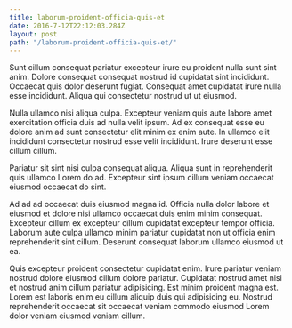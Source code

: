 ```yaml
---
title: laborum-proident-officia-quis-et
date: 2016-7-12T22:12:03.284Z
layout: post
path: "/laborum-proident-officia-quis-et/"
---
```


Sunt cillum consequat pariatur excepteur irure eu proident nulla sunt sint anim. Dolore consequat consequat nostrud id cupidatat sint incididunt. Occaecat quis dolor deserunt fugiat. Consequat amet cupidatat irure nulla esse incididunt. Aliqua qui consectetur nostrud ut ut eiusmod.

Nulla ullamco nisi aliqua culpa. Excepteur veniam quis aute labore amet exercitation officia duis ad nulla velit ipsum. Ad ex consequat esse eu dolore anim ad sunt consectetur elit minim ex enim aute. In ullamco elit incididunt consectetur nostrud esse velit incididunt. Irure deserunt esse cillum cillum.

Pariatur sit sint nisi culpa consequat aliqua. Aliqua sunt in reprehenderit quis ullamco Lorem do ad. Excepteur sint ipsum cillum veniam occaecat eiusmod occaecat do sint.

Ad ad ad occaecat duis eiusmod magna id. Officia nulla dolor labore et eiusmod et dolore nisi ullamco occaecat duis enim minim consequat. Excepteur cillum ex excepteur cillum cupidatat excepteur tempor officia. Laborum aute culpa ullamco minim pariatur cupidatat non ut officia enim reprehenderit sint cillum. Deserunt consequat laborum ullamco eiusmod ut ea.

Quis excepteur proident consectetur cupidatat enim. Irure pariatur veniam nostrud dolore eiusmod cillum dolore pariatur. Cupidatat nostrud amet nisi et nostrud anim cillum pariatur adipisicing. Est minim proident magna est. Lorem est laboris enim eu cillum aliquip duis qui adipisicing eu. Nostrud reprehenderit occaecat sit occaecat veniam commodo eiusmod Lorem dolor veniam eiusmod veniam cillum.